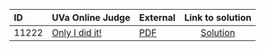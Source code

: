 | ID | UVa Online Judge | External | Link to solution |
|:---|:---|:---|:---:|
| 11222 | [Only I did it!](https://onlinejudge.org/index.php?option=com_onlinejudge&Itemid=8&category=24&page=show_problem&problem=2163) | [PDF](https://onlinejudge.org/external/112/11222.pdf) | [Solution](https://github.com/versenyi98/uva-solutions/tree/main/solutions/11222%20-%20Only%20I%20did%20it%21)|
